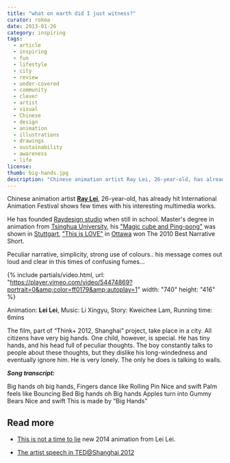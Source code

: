 ```yaml
---
title: "what on earth did I just witness?"
curator: rokma
date: 2013-01-26
category: inspiring
tags:
  - article
  - inspiring
  - fun
  - lifestyle
  - city
  - review
  - under-covered
  - community
  - clever
  - artist
  - visual
  - Chinese
  - design
  - animation
  - illustrations
  - drawings
  - sustainability
  - awareness
  - life
license:
thumb: big-hands.jpg
description: "Chinese animation artist Ray Lei, 26-year-old, has already hit International Animation Festival shows few times with his interesting multimedia works."
---
```

Chinese animation artist <a href="http://vimeo.com/user1260672" title="He's on Vimeo with 16 videos">**Ray Lei**</a>, 26-year-old, has already hit International Animation Festival shows few times with his interesting multimedia works.

He has founded <a href="http://www.raydesign.cn/" title="see!"  >Raydesign studio</a> when still in school. Master's degree in animation from <a href="http://en.wikipedia.org/wiki/Tsinghua_University" title="what?"  >Tsinghua University</a>, his <a href="http://vimeo.com/4258163" title="check it out on vimeo!"  >"Magic cube and Ping-pong"</a> was shown in <a href="http://www.itfs.de/en/" title="Ya wunderbar!"  >Stuttgart</a>, <a href="http://vimeo.com/12492973" title="watch it!"  >"This is LOVE"</a> in <a href="http://www.animationfestival.ca/" title="YOU CAN&rsquo;T UNSEE THIS STUFF"  >Ottawa</a> won The 2010 Best Narrative Short.

Peculiar narrative, simplicity, strong use of colours.. his message comes out loud and clear in this times of confusing fumes...

{% include partials/video.html, url: "https://player.vimeo.com/video/54474869?portrait=0&amp;color=ff0179&amp;autoplay=1" width: "740" height: "416" %}

Animation: **Lei Lei**, Music: Li Xingyu, Story: Kweichee Lam, Running time: 6mins


The film, part of &ldquo;Think+ 2012, Shanghai&rdquo; project, take place in a city. All citizens have very big hands. One child, however, is special. He has tiny hands, and his head full of peculiar thoughts. The boy constantly talks to people about these thoughts, but they dislike his long-windedness and eventually ignore him. He is very lonely. The only he does is talking to walls.


_**Song transcript:**_

Big hands oh big hands,
Fingers dance like Rolling Pin
Nice and swift
Palm feels like Bouncing Bed
Big hands oh Big hands
Apples turn into Gummy Bears
Nice and swift
This is made by &ldquo;Big Hands&rdquo;  

## Read more

- <a href="https://vimeo.com/93575669">This is not a time to lie</a> new 2014 animation from Lei Lei.

- <a href="https://vimeo.com/62831069">The artist  speech in TED@Shanghai 2012</a>
